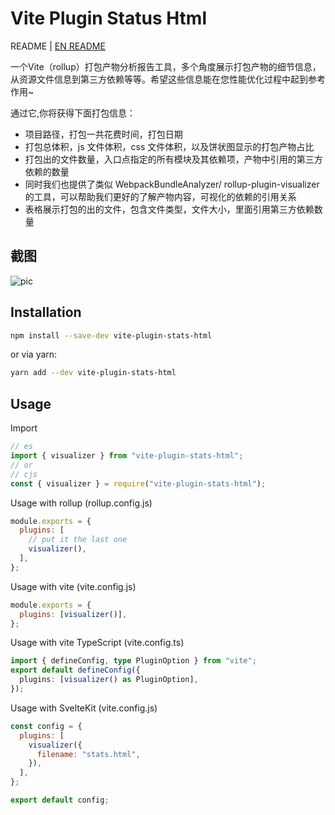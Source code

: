 
# Vite Plugin Status Html
README | [EN README](README_EN.md)  

一个Vite（rollup）打包产物分析报告工具，多个角度展示打包产物的细节信息，从资源文件信息到第三方依赖等等。希望这些信息能在您性能优化过程中起到参考作用~   


通过它,你将获得下面打包信息：

- 项目路径，打包一共花费时间，打包日期
- 打包总体积，js 文件体积，css 文件体积，以及饼状图显示的打包产物占比
- 打包出的文件数量，入口点指定的所有模块及其依赖项，产物中引用的第三方依赖的数量
- 同时我们也提供了类似 WebpackBundleAnalyzer/ rollup-plugin-visualizer 的工具，可以帮助我们更好的了解产物内容，可视化的依赖的引用关系
- 表格展示打包的出的文件，包含文件类型，文件大小，里面引用第三方依赖数量

## 截图

![pic](https://github.com/HongqingCao/vite-plugin-stats-html/blob/main/pics/vite.gif)

## Installation

```sh
npm install --save-dev vite-plugin-stats-html
```

or via yarn:

```sh
yarn add --dev vite-plugin-stats-html
```

## Usage

Import

```javascript
// es
import { visualizer } from "vite-plugin-stats-html";
// or
// cjs
const { visualizer } = require("vite-plugin-stats-html");
```

Usage with rollup (rollup.config.js)

```js
module.exports = {
  plugins: [
    // put it the last one
    visualizer(),
  ],
};
```

Usage with vite (vite.config.js)

```js
module.exports = {
  plugins: [visualizer()],
};
```

Usage with vite TypeScript (vite.config.ts)

```ts
import { defineConfig, type PluginOption } from "vite";
export default defineConfig({
  plugins: [visualizer() as PluginOption],
});
```

Usage with SvelteKit (vite.config.js)

```js
const config = {
  plugins: [
    visualizer({
      filename: "stats.html",
    }),
  ],
};

export default config;
```
